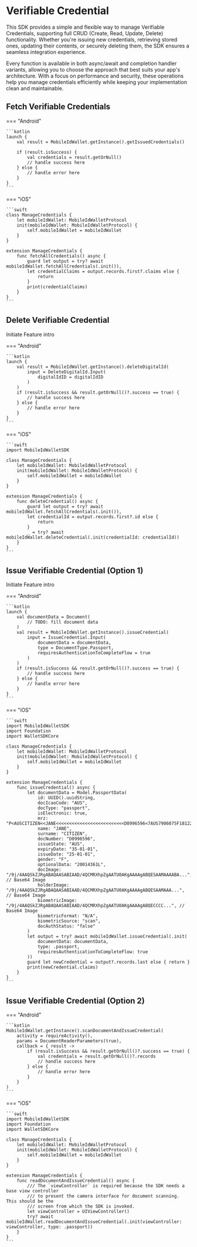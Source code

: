 # Verifiable Credential 

This SDK provides a simple and flexible way to manage Verifiable Credentials, supporting full CRUD (Create, Read, Update, Delete) functionality. Whether you're issuing new credentials, retrieving stored ones, updating their contents, or securely deleting them, the SDK ensures a seamless integration experience.

Every function is available in both async/await and completion handler variants, allowing you to choose the approach that best suits your app's architecture. With a focus on performance and security, these operations help you manage credentials efficiently while keeping your implementation clean and maintainable.

## Fetch Verifiable Credentials

=== "Android"

	```kotlin
	launch {
		val result = MobileIdWallet.getInstance().getIssuedCredentials()
		
		if (result.isSuccess) {
			val credentials = result.getOrNull()
			// handle success here
		} else {
			// handle error here
		}
	}
    ```

=== "iOS"

    ```swift
	class ManageCredentials {
	    let mobileIdWallet: MobileIdWalletProtocol
	    init(mobileIdWallet: MobileIdWalletProtocol) {
	        self.mobileIdWallet = mobileIdWallet
	    }
	}
	
	extension ManageCredentials {
	    func fetchAllCredentials() async {
	        guard let output = try? await mobileIdWallet.fetchAllCredentials(.init()),
	        let credentialClaims = output.records.first?.claims else {
	            return
	        }
	        print(credentialClaims)
	    }
	}
    ```


## Delete Verifiable Credential 

Initiate  Feature intro 

=== "Android"

    ```kotlin
    launch {
		val result = MobileIdWallet.getInstance().deleteDigitalId(
			input = DeleteDigitalId.Input(
				digitalIdID = digitalIdID
			)
		)
		if (result.isSuccess && result.getOrNull()?.success == true) {
			// handle success here
		} else {
			// handle error here
		}
	}
    ```

=== "iOS"

    ```swift
	import MobileIdWalletSDK
	
	class ManageCredentials {
	    let mobileIdWallet: MobileIdWalletProtocol
	    init(mobileIdWallet: MobileIdWalletProtocol) {
	        self.mobileIdWallet = mobileIdWallet
	    }
	}
	
	extension ManageCredentials {
	    func deleteCredential() async {
	        guard let output = try? await mobileIdWallet.fetchAllCredentials(.init()),
	        let credentialId = output.records.first?.id else {
	            return
	        }
	        _ = try? await mobileIdWallet.deleteCredential(.init(credentialId: credentialId))
	    }
	}
    ```

## Issue Verifiable Credential (Option 1)

Initiate  Feature intro 

=== "Android"

    ```kotlin
    launch {
		val documentData = Document(
			// TODO: fill document data
		)
		val result = MobileIdWallet.getInstance().issueCredential(
			input = IssueCredential.Input(
				documentData = documentData,
				type = DocumentType.Passport,
				requiresAuthenticationToCompleteFlow = true
			)
		)
		if (result.isSuccess && result.getOrNull()?.success == true) {
			// handle success here
		} else {
			// handle error here
		}
	}
    ```

=== "iOS"

    ```swift
	import MobileIdWalletSDK
	import Foundation
	import WalletSDKCore
	
	class ManageCredentials {
	    let mobileIdWallet: MobileIdWalletProtocol
	    init(mobileIdWallet: MobileIdWalletProtocol) {
	        self.mobileIdWallet = mobileIdWallet
	    }
	}
	
	extension ManageCredentials {
	    func issueCredential() async {
	        let documentData = Model.PassportData(
	            id: UUID().uuidString,
	            docIcaoCode: "AUS",
	            docType: "passport",
	            isElectronic: true,
	            mrz: "P<AUSCITIZEN<<JANE<<<<<<<<<<<<<<<<<<<<<<<<<<D0996596<7AUS7906075F1812257<20014361L<<<<06",
	            name: "JANE",
	            surname: "CITIZEN",
	            docNumber: "D0996596",
	            issueState: "AUS",
	            expiryDate: "35-01-01",
	            issueDate: "25-01-01",
	            gender: "F",
	            optionalData: "20014361L",
	            docImage: "/9j/4AAQSkZJRgABAQAASABIAAD/4QCMRXhpZgAATU0AKgAAAAgABQESAAMAAAABA...", // Base64 Image
	            holderImage: "/9j/4AAQSkZJRgABAQAASABIAAD/4QCMRXhpZgAATU0AKgAAAAgABQESAAMAAA...", // Base64 Image
	            biometricImage: "/9j/4AAQSkZJRgABAQAASABIAAD/4QCMRXhpZgAATU0AKgAAAAgABQECCCC...", // Base64 Image
	            biometricFormat: "N/A",
	            biometricSource: "scan",
	            docAuthStatus: "false"
	        )
	        let output = try? await mobileIdWallet.issueCredential(.init(
	            documentData: documentData,
	            type: .passport,
	            requiresAuthenticationToCompleteFlow: true
	        ))
	        guard let newCredential = output?.records.last else { return }
	        print(newCredential.claims)
	    }
	}
    ```

## Issue Verifiable Credential (Option 2)

=== "Android"

    ```kotlin
    MobileIdWallet.getInstance().scanDocumentAndIssueCredential(
		activity = requireActivity(),
		params = DocumentReaderParameters(true),
		callback = { result ->
			if (result.isSuccess && result.getOrNull()?.success == true) {
				val credentials = result.getOrNull()?.records
				// handle success here
			} else {
				// handle error here
			}
		}
	)
    ```

=== "iOS"

    ```swift
	import MobileIdWalletSDK
	import Foundation
	import WalletSDKCore
	
	class ManageCredentials {
	    let mobileIdWallet: MobileIdWalletProtocol
	    init(mobileIdWallet: MobileIdWalletProtocol) {
	        self.mobileIdWallet = mobileIdWallet
	    }
	}
	
	extension ManageCredentials {
	    func readDocumentAndIssueCredential() async {
	        /// The `viewController` is required because the SDK needs a base view controller
	        /// to present the camera interface for document scanning. This should be the
	        /// screen from which the SDK is invoked.
	        let viewController = UIViewController()
	        try? await mobileIdWallet.readDocumentAndIssueCredential(.init(viewController: viewController, type: .passport))
	    }
	}
    ```
